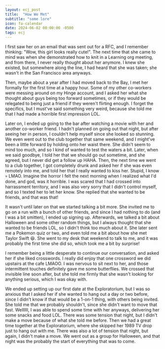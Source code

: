 ```yaml
---
layout: ecj_post
title:  "How We Met"
subtitle: "some lore"
icon: fa-calendar
date: 2024-06-02 00:00:00 -0500
tags: ecj
---
```


I first saw her on an email that was sent out for a RFC, and I remember thinking: "Wow, this girl looks really cute!". The next
time that she came to mind was when she demonstrated how to knit in a Learning org meeting, and from there, I never really thought
about her anymore. I knew she existed, but somewhere along the line, I had heard that she was taken; she wasn't in the San Francisco
area anyways.

Then, maybe about a year after I had moved back to the Bay, I met her formally for the first time at a happy hour. Some of my
other co-workers were messing around on my Hinge account, and I asked her what she thought about guys being too forward sometimes, or
if they would be relegated to being just a friend if they weren't flirting enough. I forget the specifics, but I must've said something
very weird, because she told me that I had made a horrible first impression LOL.

Later on, I ended up going to the bar after watching a movie with her and another co-worker friend. I hadn't planned on going out that
night, but after seeing her in person, I couldn't help myself since she looked so stunning. We even went out to the club together that same
weekend, and I might've been a little forward by holding onto her waist there. She didn't seem to mind too much, and so I kind of wanted
to test the waters a bit. Later, when we said goodbye, I told her that we should go out sometime, and she agreed, but I never did get a follow up HAHA.
Then, the next time we went to a club together, I got completely drunk and asked her if she was even remotely into me, and told her that I
really wanted to kiss her. Stupid, I know :skull: LMAO. Imagine the horror I felt the next morning when I realized what I'd done, and god, was it horrible. I was scared that I had crossed into harrassment territory, and I was also very sorry that I didn't control myself, and so I texted her to let her know. She replied that she wanted to be friends, and that was that!

It wasn't until later on that we started talking a bit more. She invited me to go on a run with a bunch of other friends, and since I had nothing
to do (and I was a bit smitten), I ended up signing up. Afterwards, we talked a bit about Halloween and some other random things, but 
I always thought that she wanted to be friends LOL, so I didn't think too much about it. She later sent me a Pokemon quiz or two, and even told me a bit about how she met Taylor Swift :laughing:. She went to my desk that weekend to talk to me, and it was probably the first time she did so, which took me a bit by surprise!

I remember being a little desperate to continue our conversation, and asked her if she liked crosswords. I really did enjoy that one crossword we did upstairs at the cafe LMAOO. I was nervous to sit next to her, and those intermittent touches definitely gave me some butterflies. We crossed that invisible line soon after, but she told me firmly that she wasn't looking for anything serious, which I was okay with.

We ended up setting up our first date at the Exploratorium, but I was so anxious that I asked her if she wanted to hang out a day or two before, since 
I didn't know if that would be a 1-on-1 thing, with others being invited. She told me that we probably shouldn't, since she didn't want to move that fast. Wellllll, I was able to spend some time with her anyways, delivering her some snacks and food LOL. There was some tension that night, but I didn't make a move because of what she told me before. Then we had a great time together at the Exploratorium, where she skipped her 1989 TV drop just to hang out with me. There was also a lot of tension that night, but again, I didn't make a move. We went out as a group for Halloween, and that night was the probably the start of everything that was to come.
